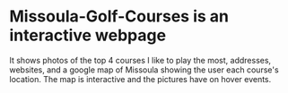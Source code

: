 # Missoula-Golf-Courses is an interactive webpage 
It shows photos of the top 4 courses I like to play the most, addresses, 
websites, and a google map of Missoula showing the user each course's location. The map is interactive and the pictures
have on hover events.
